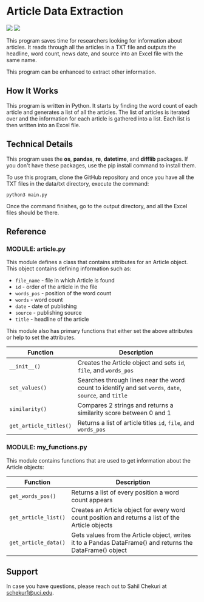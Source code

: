 # Article Data Extraction
<img src='https://img.shields.io/badge/Python-3776AB?style=plastic&logo=python&logoColor=white'> <img src='https://img.shields.io/badge/Excel-217346?style=plastic&logo=microsoft-excel&logoColor=white'> 

This program saves time for researchers looking for information about articles. It reads through all the articles in a TXT file and outputs the headline, word count, news date, and source into an Excel file with the same name.

This program can be enhanced to extract other information.

## How It Works

This program is written in Python. It starts by finding the word count of each article and generates a list of all the articles. The list of articles is iterated over and the information for each article is gathered into a list. Each list is then written into an Excel file.

## Technical Details

This program uses the **os**, **pandas**, **re**, **datetime**, and **difflib** packages. If you don't have these packages, use the pip install command to install them.

To use this program, clone the GitHub repository and once you have all the TXT files in the data/txt directory, execute the command:
```
python3 main.py
```
Once the command finishes, go to the output directory, and all the Excel files should be there.

## Reference

### MODULE: article.py

This module defines a class that contains attributes for an Article object. This object contains defining information such as:

- `file_name` - file in which Article is found
- `id` - order of the article in the file
- `words_pos` - position of the word count
- `words` - word count
- `date` - date of publishing
- `source` - publishing source
- `title` - headline of the article

This module also has primary functions that either set the above attributes or help to set the attributes.

| Function  | Description | 
| --------- | ----------- | 
| `__init__()`   | Creates the Article object and sets `id`, `file`, and `words_pos` |
| `set_values()` | Searches through lines near the word count to identify and set  `words`, `date`, `source`, and `title` |
| `similarity()` | Compares 2 strings and returns a similarity score between 0 and 1 | 
| `get_article_titles()` | Returns a list of article titles  `id`, `file`, and `words_pos` |

### MODULE: my_functions.py

This module contains functions that are used to get information about the Article objects:

| Function  | Description | 
| --------- | ----------- | 
| `get_words_pos()` | Returns a list of every position a word count appears |
| `get_article_list()` | Creates an Article object for every word count position and returns a list of the Article objects |
| `get_article_data()` | Gets values from the Article object, writes it to a Pandas DataFrame() and returns the DataFrame() object |

## Support

In case you have questions, please reach out to Sahil Chekuri at schekur1@uci.edu.
